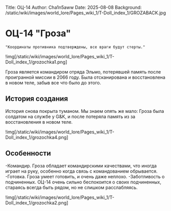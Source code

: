 Title: ОЦ-14
Author: Cha1n5aww
Date: 2025-08-08
Background: /static/wiki/images/world_lore/Pages_wiki_1/T-Doll_index_1/GROZABACK.jpg
# ОЦ-14 "Гроза"
```
"Координаты противника подтверждены, все враги будут стерты."
```

!img[/static/wiki/images/world_lore/Pages_wiki_1/T-Doll_index_1/grozochka1.png]

Гроза является командиром отряда Эльмо, потерявшей память после проигранной миссии в 2066 году. Была отсканирована и восстановлена в новом теле, забыв все что было до этого.
## История создания
История снова покрыта туманом. Мы знаем опять же мало: Гроза была солдатом на службе у G&K, и после потеряла память из за восстановления в новом теле. 

!img[/static/wiki/images/world_lore/Pages_wiki_1/T-Doll_index_1/grozochka4.png]

## Особенности
-Командир. Гроза обладает командирскими качествами, что иногда играет на руку, особенно когда связь с командованием обрывается.
-Готовка. Гроза умеет готовить, и очень даже неплохо.
-Заботливость о подчиненных. ОЦ-14 очень сильно беспокоится о своих подчиненных, стараясь всегда быть рядом, но не слишком расслабляясь.

!img[/static/wiki/images/world_lore/Pages_wiki_1/T-Doll_index_1/grozochka2.png]